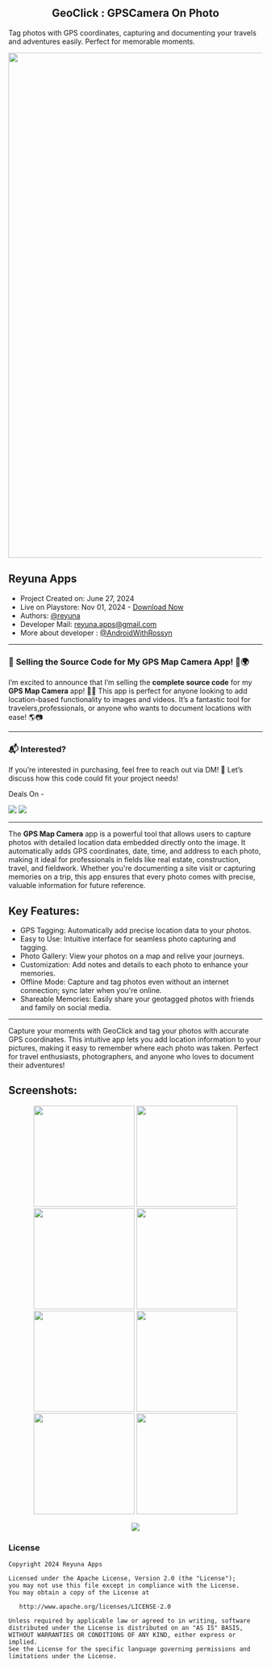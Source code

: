 <h2 align="center">GeoClick : GPSCamera On Photo</h2>

Tag photos with GPS coordinates, capturing and documenting your travels and adventures easily. Perfect for memorable moments.

<p align="center">
    <a href="https://play.google.com/store/apps/details?id=com.reyuna.gpscamera.mapphotovideo">
      <img src="https://github.com/developer-reyuna/Gps-Camera-Location-on-Photo/blob/main/image/store_listing/graphics.jpg?raw=true" width="1000" />
    </a>
  </p>
  
  
## Reyuna Apps
  - Project Created on: June 27, 2024
  - Live on Playstore: Nov 01, 2024 -  [Download Now](https://play.google.com/store/apps/details?id=com.reyuna.gpscamera.mapphotovideo)
  - Authors: [@reyuna](https://github.com/developer-reyuna)
  - Developer Mail: [reyuna.apps@gmail.com](mailto:reyuna.apps@gmail.com)
  - More about developer : [@AndroidWithRossyn](https://github.com/AndroidWithRossyn)

---

### 🚀 **Selling the Source Code for My GPS Map Camera App!** 📸🌍

I’m excited to announce that I’m selling the **complete source code** for my **GPS Map Camera** app! 📱✨ This app is perfect for anyone looking to add location-based functionality to images and videos. It’s a fantastic tool for travelers,professionals, or anyone who wants to document locations with ease! 🌎📷

---

### 📬 **Interested?**
If you’re interested in purchasing, feel free to reach out via DM! 📩 Let’s discuss how this code could fit your project needs!

Deals On -
<div align="left">
<a href="mailto:banrossyn@gmail.com"><img src="https://img.shields.io/badge/Email-banrossyn%40gmail.com-blue"></a>
<a href="https://wa.me/+919694260426/" target="_blank"><img src="https://img.shields.io/badge/whatsapp-%40+919694260426-28a8ea"></a>

</div>

----

The **GPS Map Camera** app is a powerful tool that allows users to capture photos with detailed location data embedded directly onto the image. It automatically adds GPS coordinates, date, time, and address to each photo, making it ideal for professionals in fields like real estate, construction, travel, and fieldwork. Whether you're documenting a site visit or capturing memories on a trip, this app ensures that every photo comes with precise, valuable information for future reference.



## Key Features:
- GPS Tagging: Automatically add precise location data to your photos.
- Easy to Use: Intuitive interface for seamless photo capturing and tagging.
- Photo Gallery: View your photos on a map and relive your journeys.
- Customization: Add notes and details to each photo to enhance your memories.
- Offline Mode: Capture and tag photos even without an internet connection; sync later when you're online.
- Shareable Memories: Easily share your geotagged photos with friends and family on social media.


--- 

Capture your moments with GeoClick and tag your photos with accurate GPS coordinates. This intuitive app lets you add location information to your pictures, making it easy to remember where each photo was taken. Perfect for travel enthusiasts, photographers, and anyone who loves to document their adventures!


## Screenshots:

 <p align="center">
    <a>
      <img src="https://github.com/developer-reyuna/Gps-Camera-Location-on-Photo/blob/main/image/store_listing/GeoClick%20-%201.jpg?raw=true" width="200" />
    </a>
 <a>
      <img src="https://github.com/developer-reyuna/Gps-Camera-Location-on-Photo/blob/main/image/store_listing/GeoClick%20-%202.png?raw=true"  width="200" />
    </a>
  <a>
      <img src="https://github.com/developer-reyuna/Gps-Camera-Location-on-Photo/blob/main/image/store_listing/GeoClick%20-%203.jpg?raw=true"  width="200" />
    </a>
     <a>
      <img src="https://github.com/developer-reyuna/Gps-Camera-Location-on-Photo/blob/main/image/store_listing/GeoClick%20-%204.jpg?raw=true"  width="200" />
    </a>
<a>
    <img src="https://github.com/developer-reyuna/Gps-Camera-Location-on-Photo/blob/main/image/store_listing/GeoClick%20-%205.jpg?raw=true"  width="200" />
    </a>
 <a>
      <img src="https://github.com/developer-reyuna/Gps-Camera-Location-on-Photo/blob/main/image/store_listing/GeoClick%20-%206.jpg?raw=true"  width="200" />
    </a>
 <a>
    <img src="https://github.com/developer-reyuna/Gps-Camera-Location-on-Photo/blob/main/image/store_listing/GeoClick%20-%207.jpg?raw=true"  width="200" />
    </a>
 <a>
      <img src="https://github.com/developer-reyuna/Gps-Camera-Location-on-Photo/blob/main/image/store_listing/GeoClick%20-%208.jpg?raw=true"  width="200" />
    </a>
 <a>
  </p>


<p align="center">
  <img src="https://capsule-render.vercel.app/api?type=waving&color=gradient&height=60&width=1980&section=footer"/>
</p>


### License
```
Copyright 2024 Reyuna Apps

Licensed under the Apache License, Version 2.0 (the "License");
you may not use this file except in compliance with the License.
You may obtain a copy of the License at

   http://www.apache.org/licenses/LICENSE-2.0

Unless required by applicable law or agreed to in writing, software
distributed under the License is distributed on an "AS IS" BASIS,
WITHOUT WARRANTIES OR CONDITIONS OF ANY KIND, either express or implied.
See the License for the specific language governing permissions and
limitations under the License.
```

